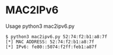 # MAC2IPv6

Usage python3 mac2ipv6.py <MAC ADDRESS>

```
$ python3 mac2ipv6.py 52:74:f2:b1:a8:7f
[*] MAC ADDRESS: 52:74:f2:b1:a8:7f
[*] IPv6: fe80::5074:f2ff:feb1:a87f
```
